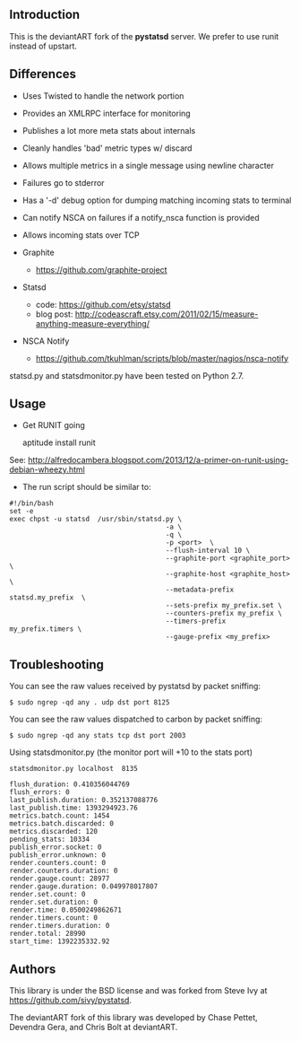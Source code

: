 Introduction
------------

This is the deviantART fork of the **pystatsd** server.  We prefer to use runit instead of upstart.


Differences
------------
* Uses Twisted to handle the network portion
* Provides an XMLRPC interface for monitoring
* Publishes a lot more meta stats about internals
* Cleanly handles 'bad' metric types w/ discard
* Allows multiple metrics in a single message using newline character
* Failures go to stderror
* Has a '-d' debug option for dumping matching incoming stats to terminal
* Can notify NSCA on failures if a notify_nsca function is provided
* Allows incoming stats over TCP

* Graphite
    - https://github.com/graphite-project
* Statsd
    - code: https://github.com/etsy/statsd
    - blog post: http://codeascraft.etsy.com/2011/02/15/measure-anything-measure-everything/
* NSCA Notify
    - https://github.com/tkuhlman/scripts/blob/master/nagios/nsca-notify

statsd.py and statsdmonitor.py have been tested on Python 2.7.

Usage
-------------

* Get RUNIT going 

    aptitude install runit

See: http://alfredocambera.blogspot.com/2013/12/a-primer-on-runit-using-debian-wheezy.html

* The run script should be similar to:

```
#!/bin/bash
set -e
exec chpst -u statsd  /usr/sbin/statsd.py \
                                       -a \
                                       -q \
                                       -p <port>  \
                                       --flush-interval 10 \
                                       --graphite-port <graphite_port> \
                                       --graphite-host <graphite_host>  \
                                       --metadata-prefix statsd.my_prefix  \
                                       --sets-prefix my_prefix.set \
                                       --counters-prefix my_prefix \
                                       --timers-prefix my_prefix.timers \
                                       --gauge-prefix <my_prefix>
```

Troubleshooting
-------------

You can see the raw values received by pystatsd by packet sniffing:

    $ sudo ngrep -qd any . udp dst port 8125

You can see the raw values dispatched to carbon by packet sniffing:

    $ sudo ngrep -qd any stats tcp dst port 2003

Using statsdmonitor.py (the monitor port will +10 to the stats port)

    statsdmonitor.py localhost  8135

```
flush_duration: 0.410356044769
flush_errors: 0
last_publish.duration: 0.352137088776
last_publish.time: 1393294923.76
metrics.batch.count: 1454
metrics.batch.discarded: 0
metrics.discarded: 120
pending_stats: 10334
publish_error.socket: 0
publish_error.unknown: 0
render.counters.count: 0
render.counters.duration: 0
render.gauge.count: 28977
render.gauge.duration: 0.049978017807
render.set.count: 0
render.set.duration: 0
render.time: 0.0500249862671
render.timers.count: 0
render.timers.duration: 0
render.total: 28990
start_time: 1392235332.92
```

Authors
-------------

This library is under the BSD license and was forked from Steve Ivy at https://github.com/sivy/pystatsd.

The deviantART fork of this library was developed by Chase Pettet, Devendra Gera, and Chris Bolt at deviantART.
